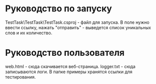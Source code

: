 # Руководство по запуску
TestTask\TestTask\TestTask.csproj - файл для запуска.
В поле нужно ввести ссылку, нажать "отправить" - выведется список уникальных слов и их количество.
# Руководство пользователя
web.html - сюда скачивается веб-страница.
logger.txt - сюда записываются логи.
В папке примеры хранятся ссылки для тестирования.